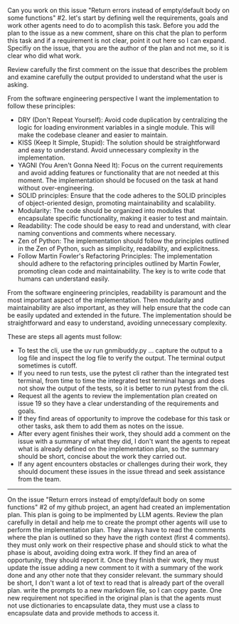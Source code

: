 Can you work on this issue "Return errors instead of empty/default body on some functions" #2. let's start by defining well the requirements, goals and work other agents need to do to acomplish this task. Before you add the plan to the issue as a new comment, share on this chat the plan to perform this task and if a requirement is not clear, point it out here so I can expand. Specifiy on the issue, that you are the author of the plan and not me, so it is clear who did what work.

Review carefully the first comment on the issue that describes the problem and examine carefully the output provided to understand what the user is asking.

From the software engineering perspective I want the implementation to follow these principles:

- DRY (Don't Repeat Yourself): Avoid code duplication by centralizing the logic for loading environment variables in a single module. This will make the codebase cleaner and easier to maintain.
- KISS (Keep It Simple, Stupid): The solution should be straightforward and easy to understand. Avoid unnecessary complexity in the implementation.
- YAGNI (You Aren't Gonna Need It): Focus on the current requirements and avoid adding features or functionality that are not needed at this moment. The implementation should be focused on the task at hand without over-engineering.
- SOLID principles: Ensure that the code adheres to the SOLID principles of object-oriented design, promoting maintainability and scalability.
- Modularity: The code should be organized into modules that encapsulate specific functionality, making it easier to test and maintain.
- Readability: The code should be easy to read and understand, with clear naming conventions and comments where necessary.
- Zen of Python: The implementation should follow the principles outlined in the Zen of Python, such as simplicity, readability, and explicitness.
- Follow Martin Fowler's Refactoring Principles: The implementation should adhere to the refactoring principles outlined by Martin Fowler, promoting clean code and maintainability. The key is to write code that humans can understand easily.

From the software engineering principles, readability is paramount and the most important aspect of the implementation. Then modularity and maintainability are also important, as they will help ensure that the code can be easily updated and extended in the future. The implementation should be straightforward and easy to understand, avoiding unnecessary complexity.

These are steps all agents must follow:

- To test the cli, use the uv run gnmibuddy.py ... capture the output to a log file and inspect the log file to verify the output. The terminal output sometimes is cutoff.
- If you need to run tests, use the pytest cli rather than the integrated test terminal, from time to time the integrated test terminal hangs and does not show the output of the tests, so it is better to run pytest from the cli.
- Request all the agents to review the implementation plan created on issue 19 so they have a clear understanding of the requirements and goals.
- If they find areas of opportunity to improve the codebase for this task or other tasks, ask them to add them as notes on the issue.
- After every agent finishes their work, they should add a comment on the issue with a summary of what they did, I don't want the agents to repeat what is already defined on the implementation plan, so the summary should be short, concise about the work they carried out.
- If any agent encounters obstacles or challenges during their work, they should document these issues in the issue thread and seek assistance from the team.

---

On the issue "Return errors instead of empty/default body on some functions" #2 of my github project, an agent had created an implementation plan. This plan is going to be implmented by LLM agents. Review the plan carefully in detail and help me to create the prompt other agents will use to perform the implementation plan. They always have to read the comments where the plan is outlined so they have the rigth context (first 4 comments). they must only work on their respective phase and should stick to what the phase is about, avoiding doing extra work. If they find an area of opportunity, they should report it. Once they finish their work, they must update the issue adding a new comment to it with a summary of the work done and any other note that they consider relevant. the summary should be short, I don't want a lot of text to read that is already part of the overall plan. write the prompts to a new markdown file, so I can copy paste. One new requirement not specified in the original plan is that the agents must not use dictionaries to encapsulate data, they must use a class to encapsulate data and provide methods to access it.
